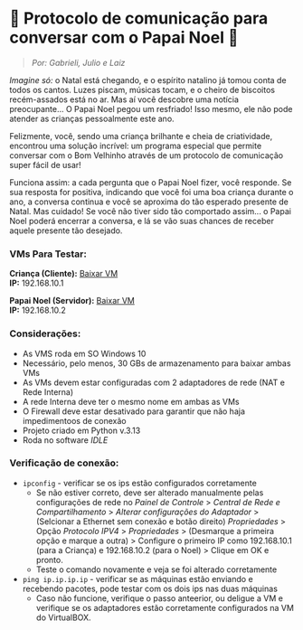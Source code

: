 # 💬 Protocolo de comunicação para conversar com o Papai Noel 🎅

> *Por: Gabrieli, Julio e Laiz*

*Imagine só:* o Natal está chegando, e o espírito natalino já tomou conta de todos os cantos. Luzes piscam, músicas tocam, e o cheiro de biscoitos recém-assados está no ar. Mas aí você descobre uma notícia preocupante... O Papai Noel pegou um resfriado! Isso mesmo, ele não pode atender as crianças pessoalmente este ano.

Felizmente, você, sendo uma criança brilhante e cheia de criatividade, encontrou uma solução incrível: um programa especial que permite conversar com o Bom Velhinho através de um protocolo de comunicação super fácil de usar!

Funciona assim: a cada pergunta que o Papai Noel fizer, você responde. Se sua resposta for positiva, indicando que você foi uma boa criança durante o ano, a conversa continua e você se aproxima do tão esperado presente de Natal. Mas cuidado! Se você não tiver sido tão comportado assim... o Papai Noel poderá encerrar a conversa, e lá se vão suas chances de receber aquele presente tão desejado.

### VMs Para Testar:

**Criança (Cliente):** <a href="#">Baixar VM</a> <br>
**IP:** 192.168.10.1

**Papai Noel (Servidor):** <a href="#">Baixar VM</a> <br>
**IP:** 192.168.10.2

### Considerações:

* As VMS roda em SO Windows 10
* Necessário, pelo menos, 30 GBs de armazenamento para baixar ambas VMs
* As VMs devem estar configuradas com 2 adaptadores de rede (NAT e Rede Interna)
* A rede Interna deve ter o mesmo nome em ambas as VMs
* O Firewall deve estar desativado para garantir que não haja impedimentoos de conexão
* Projeto criado em Python v.3.13
* Roda no software *IDLE*

### Verificação de conexão:

* ``` ipconfig ``` - verificar se os ips estão configurados corretamente
  * Se não estiver correto, deve ser alterado manualmente pelas configurações de rede no *Painel de Controle* > *Central de Rede e Compartilhamento* > *Alterar configurações do Adaptador* > (Selcionar a Ethernet sem conexão e botão direito) *Propriedades* > Opção *Protocolo IPV4* > *Propriedades* > (Desmarque a primeira opção e marque a outra) > Configure o primeiro IP como 192.168.10.1 (para a Criança) e 192.168.10.2 (para o Noel) > Clique em OK e pronto.
  * Teste o comando novamente e veja se foi alterado corretamente
* ``` ping ip.ip.ip.ip ``` - verificar se as máquinas estão enviando e recebendo pacotes, pode testar com os dois ips nas duas máquinas
  * Caso não funcione, verifique o passo anteerior, ou deligue a VM e verifique se os adaptadores estão corretamente configurados na VM do VirtualBOX.  
